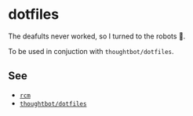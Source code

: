 # dotfiles

The deafults never worked, so I turned to the robots :muscle:.

To be used in conjuction with `thoughtbot/dotfiles`.

## See

- [`rcm`](https://github.com/thoughtbot/rcm#installation)
- [`thoughtbot/dotfiles`](https://github.com/thoughtbot/dotfiles)
